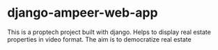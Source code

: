 # django-ampeer-web-app
This is a proptech project built with django. Helps to display real estate properties in video format. The aim is to democratize real estate
